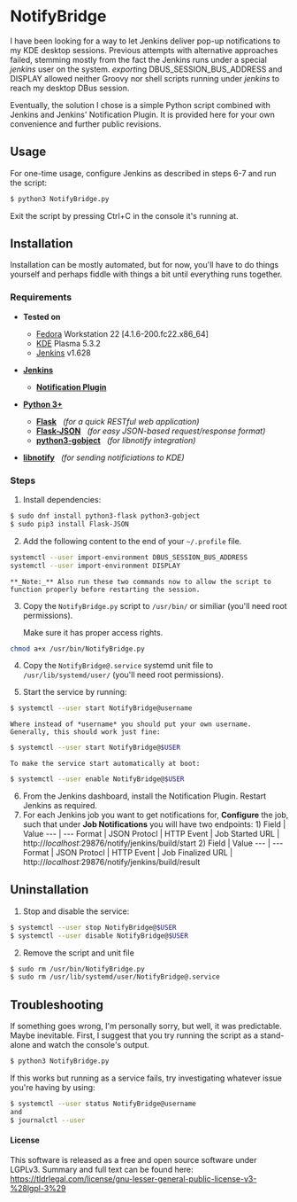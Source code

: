 # NotifyBridge
I have been looking for a way to let Jenkins deliver pop-up notifications to my KDE desktop sessions. Previous attempts with alternative approaches failed, stemming mostly from the fact the Jenkins runs under a special *jenkins* user on the system. *export*ing DBUS_SESSION_BUS_ADDRESS and DISPLAY allowed neither Groovy nor shell scripts running under *jenkins* to reach my desktop DBus session.

Eventually, the solution I chose is a simple Python script combined with Jenkins and Jenkins' Notification Plugin.
It is provided here for your own convenience and further public revisions.

## Usage
For one-time usage, configure Jenkins as described in steps 6-7 and run the script:
```sh
$ python3 NotifyBridge.py
```
Exit the script by pressing Ctrl+C in the console it's running at.

## Installation
Installation can be mostly automated, but for now, you'll have to do things yourself and perhaps fiddle with things a bit until everything runs together.

### Requirements
* **Tested on**
    - [Fedora] Workstation 22 [4.1.6-200.fc22.x86_64]
    - [KDE] Plasma 5.3.2
    - [Jenkins] v1.628

* **[Jenkins]**
    * **[Notification Plugin]**
* **[Python 3+]**
    * **[Flask]** &nbsp;&nbsp;*(for a quick RESTful web application)*
    * **[Flask-JSON]** &nbsp;&nbsp;*(for easy JSON-based request/response format)*
    * **[python3-gobject]** &nbsp;&nbsp;*(for libnotify integration)*
* **[libnotify]** &nbsp;&nbsp;*(for sending notificiations to KDE)*

### Steps
1) Install dependencies:
```sh
$ sudo dnf install python3-flask python3-gobject
$ sudo pip3 install Flask-JSON
```
2) Add the following content to the end of your `~/.profile` file.
```sh
systemctl --user import-environment DBUS_SESSION_BUS_ADDRESS
systemctl --user import-environment DISPLAY
```
    **_Note:_** Also run these two commands now to allow the script to function properly before restarting the session.

3) Copy the `NotifyBridge.py` script to `/usr/bin/`
    or similiar (you'll need root permissions).
    
    Make sure it has proper access rights.
```sh
chmod a+x /usr/bin/NotifyBridge.py
```
    
4) Copy the `NotifyBridge@.service` systemd unit file to `/usr/lib/systemd/user/` (you'll need root permissions).

5) Start the service by running:
```sh
$ systemctl --user start NotifyBridge@username
```
    Where instead of *username* you should put your own username.
    Generally, this should work just fine:
```sh
$ systemctl --user start NotifyBridge@$USER
```
    To make the service start automatically at boot:
```sh
$ systemctl --user enable NotifyBridge@$USER
```

6) From the Jenkins dashboard, install the Notification Plugin. Restart Jenkins as required.
7) For each Jenkins job you want to get notifications for, **Configure** the job, such that under **Job Notifications** you will have two endpoints:
    1)
    Field | Value
    --- | ---
     Format | JSON
    Protocl | HTTP
    Event | Job Started
    URL | http://_localhost_:29876/notify/jenkins/build/start
    2)
    Field | Value
    --- | ---
     Format | JSON
    Protocl | HTTP
    Event | Job Finalized
    URL | http://_localhost_:29876/notify/jenkins/build/result
    

## Uninstallation
1) Stop and disable the service:
```sh
$ systemctl --user stop NotifyBridge@$USER
$ systemctl --user disable NotifyBridge@$USER
```
2) Remove the script and unit file
```sh
$ sudo rm /usr/bin/NotifyBridge.py
$ sudo rm /usr/lib/systemd/user/NotifyBridge@.service
```

## Troubleshooting
If something goes wrong, I'm personally sorry, but well, it was predictable. Maybe inevitable.
First, I suggest that you try running the script as a stand-alone and watch the console's output.
```sh
$ python3 NotifyBridge.py
```
If this works but running as a service fails, try investigating whatever issue you're having by using:
```sh
$ systemctl --user status NotifyBridge@username
and
$ journalctl --user
```

#### License
This software is released as a free and open source software under LGPLv3.
Summary and full text can be found here:
https://tldrlegal.com/license/gnu-lesser-general-public-license-v3-%28lgpl-3%29


[Fedora]: http://getfedora.org/
[KDE]: https://www.kde.org/
[Jenkins]: http://jenkins-ci.org/
[Notification Plugin]: https://wiki.jenkins-ci.org/display/JENKINS/Notification+Plugin
[python 3+]: https://www.python.org/
[Flask]: http://flask.pocoo.org/
[Flask-JSON]: http://flask-json.readthedocs.org/en/latest/
[python3-gobject]: https://apps.fedoraproject.org/packages/pygobject3
[libnotify]: https://developer.gnome.org/libnotify/
